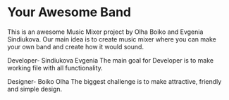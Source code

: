 
# Your Awesome Band

This is an awesome Music Mixer project by Olha Boiko and Evgenia Sindiukova. Our main idea is to create music mixer where you can make your own band and create how it would sound.

Developer- Sindiukova Evgenia The main goal for Developer is to make working file with all functionality.

Designer- Boiko Olha The biggest challenge is to make attractive, friendly and simple design.
